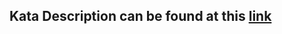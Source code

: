 ## Kata Description can be found at this [link](https://www.codewars.com/kata/57ea5b0b75ae11d1e800006c)
